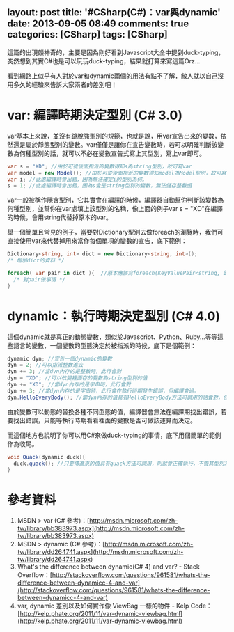 layout: post
title: '#CSharp(C#)：var與dynamic'
date: 2013-09-05 08:49
comments: true
categories: [CSharp]
tags: [CSharp]
---
這篇的出現頗神奇的，主要是因為剛好看到Javascript大全中提到duck-typing，突然想到其實C#也是可以玩玩duck-typing，結果就打算來寫這篇Orz...

看到網路上似乎有人對於var和dynamic兩個的用法有點不了解，敝人就以自己沒用多久的經驗來告訴大家兩者的差別吧！

# var: 編譯時期決定型別 (C# 3.0)
var基本上來說，並沒有跳脫強型別的規範，也就是說，用var宣告出來的變數，依然還是屬於靜態型別的變數。var僅僅是讓你在宣告變數時，若可以明確判斷該變數為何種型別的話，就可以不必在變數宣告式寫上其型別，寫上var即可。

```cs varExample.cs
var s = "XD"; //由於可從後面指派的變數得知s為string型別，故可寫var
var model = new Model(); //由於可從後面指派的變數得知model為Model型別，故可寫var
var i; //此處編譯時會出錯，因為無法確定i的型別為何。
s = 1; //此處編譯時會出錯，因為s會是string型別的變數，無法儲存整數值
```

var一般被稱作隱含型別，它其實會在編譯的時候，編譯器自動幫你判斷該變數為何種型別，並幫你在var處填上該型別的名稱，像上面的例子var s = "XD"在編譯的時候，會用string代替掉原本的var。

舉一個簡單且常見的例子，當要對Dictionary型別去做foreach的瀏覽時，我們可直接使用var來代替掉用來當作每個單項的變數的宣告，底下範例：
```cs dictionary.cs
Dictionary<string, int> dict = new Dictionary<string, int>();
/* 增加dict的資料 */

foreach( var pair in dict ){  //原本應該寫foreach(KeyValuePair<string, int> pair in dict)
  /* 對pair做事情 */
}
```

# dynamic：執行時期決定型別 (C# 4.0)
這個dynamic就是真正的動態變數，類似於Javascript、Python、Ruby...等等這些語言的變數，一個變數的型態決定於被指派的時候，底下是個範例：
```cs dynamicExample.cs
dynamic dyn; //宣告一個dynamic的變數
dyn = 2; //可以指派整數進去
dyn += 3; //當dyn內存的是整數時，此行會對
dyn = "XD"; //可以改變裡面存的變數為string型別的值
dyn += "XD"; //當dyn內存的是字串時，此行會對
dyn += 3; //當dyn內存的是字串時，此行會在執行時期發生錯誤，但編譯會過。
dyn.HelloEveryBody(); //當dyn內存的值具有HelloEveryBody方法可調用的話會對，但若沒有則在執行時期會錯，但編譯會過。
```

由於變數可以動態的替換各種不同型態的值，編譯器會無法在編譯期找出錯誤，若要找出錯誤，只能等執行時期看看裡面的變數是否可做該運算而決定。

而這個地方也說明了你可以用C#來做duck-typing的事情，底下用個簡單的範例作為收尾。
```cs quack.cs
void Quack(dynamic duck){
  duck.quack(); //只要傳進來的值具有quack方法可調用，則就會正確執行，不管其型別為何。
}
```

# 參考資料
1. MSDN > var (C# 參考)：[http://msdn.microsoft.com/zh-tw/library/bb383973.aspx](http://msdn.microsoft.com/zh-tw/library/bb383973.aspx)
2. MSDN > dynamic (C# 參考)：[http://msdn.microsoft.com/zh-tw/library/dd264741.aspx](http://msdn.microsoft.com/zh-tw/library/dd264741.aspx)
3. What's the difference between dynamic(C# 4) and var? - Stack Overflow：[http://stackoverflow.com/questions/961581/whats-the-difference-between-dynamicc-4-and-var](http://stackoverflow.com/questions/961581/whats-the-difference-between-dynamicc-4-and-var)
4. var, dynamic 差別以及如何實作像 ViewBag 一樣的物件 - Kelp Code：[http://kelp.phate.org/2011/11/var-dynamic-viewbag.html](http://kelp.phate.org/2011/11/var-dynamic-viewbag.html)